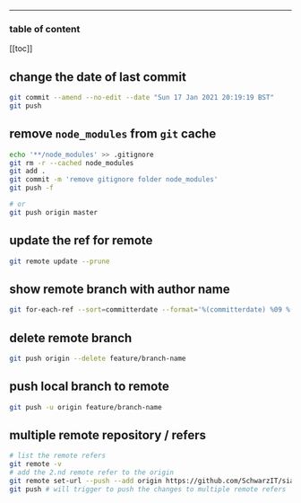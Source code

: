 <div align="center">
<span class="iconify" data-icon="cib:git" data-inline="false" width="100"></span>
</div>

---

<h3>table of content</h3>

[[toc]]

## change the date of last commit
```bash
git commit --amend --no-edit --date "Sun 17 Jan 2021 20:19:19 BST"
git push
```


## remove `node_modules` from `git` cache
```bash
echo '**/node_modules' >> .gitignore
git rm -r --cached node_modules
git add .
git commit -m 'remove gitignore folder node_modules'
git push -f

# or
git push origin master
```

## update the ref for remote
```bash
git remote update --prune 
```

## show remote branch with author name
```bash
git for-each-ref --sort=committerdate --format='%(committerdate) %09 %(authorname) %09 %(refname)' refs/remotes 
```

## delete remote branch
```bash
git push origin --delete feature/branch-name
```

## push local branch to remote
```bash
git push -u origin feature/branch-name 
```

## multiple remote repository / refers
```bash
# list the remote refers
git remote -v
# add the 2.nd remote refer to the origin
git remote set-url --push --add origin https://github.com/SchwarzIT/siam-oauth2-bundle.git
git push # will trigger to push the changes to multiple remote refers
```


